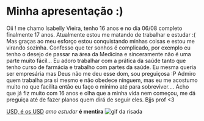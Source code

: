# Minha apresentação :)
Oii ! me chamo Isabelly Vieira, tenho 16 anos e no dia 06/08 completo finalmente 17 anos. Atualmente estou me matando de trabalhar e estudar :( Mas graças ao meu esforço estou conquistando minhas coisas e estou me virando sozinha.
Confesso que ter sonhos é complicado, por exemplo eu tenho o desejo de passar na área da Medicina e sinceramente não é uma parte muito fácil... Eu adoro trabalhar com a prática da saúde tanto que tenho curso de farmácia e trabalho com partes da saúde.
Eu mesma queria ser empresária mas Deus não me deu esse dom, sou preguiçosa :P Admiro quem trabalha  pra si mesmo e não obedece nínguem, mas eu me acostumo muito no que facilita então eu faço o mínimo até para sobreviver....
Acho que já fiz muito com 16 anos e olha que a minha vida nem começou, me dá preguiça até de fazer planos quem dirá de seguir eles. Bjjs prof <3

[USD, é os USD](https://youtu.be/vqcIzU_OLW4?si=pdNEOpHVHtZ38U7I)
_amo estudar_
**é mentira**
![gif da risada](https://media1.tenor.com/m/gotOLnyvy4YAAAAC/bubu-dancing-dance.gif)
